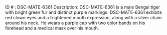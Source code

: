 ID # : DSC-MATE-6361
Description: DSC-MATE-6361 is a male Bengal tiger with bright green fur and distinct purple markings. DSC-MATE-6361 exhibits red clown eyes and a frightened mouth expression, along with a silver chain around his neck. He wears a purple cap with two color bands on his forehead and a medical mask over his mouth.